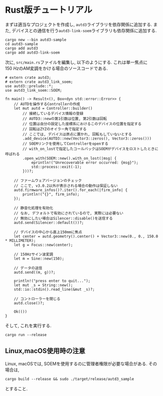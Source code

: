 # Rust版チュートリアル

まずは適当なプロジェクトを作成し, `autd3`ライブラリを依存関係に追加する.
また, デバイスとの通信を行う`autd3-link-soem`ライブラリも依存関係に追加する.

```shell
cargo new --bin autd3-sample
cd autd3-sample
cargo add autd3
cargo add autd3-link-soem
```

次に, `src/main.rs`ファイルを編集し, 以下のようにする.
これは単一焦点に$\SI{150}{Hz}$のAM変調をかける場合のソースコードである.

```rust,should_panic,filename=main.rs,edition2021
# extern crate autd3;
# extern crate autd3_link_soem;
use autd3::prelude::*;
use autd3_link_soem::SOEM;

fn main() -> Result<(), Box<dyn std::error::Error>> {
    // AUTDを操作するControllerの作成
    let mut autd = Controller::builder()
        // 接続しているデバイス情報の登録
        // AUTD3::newの第1引数は位置, 第2引数は回転
        // 位置は自分の設定した座標系におけるこのデバイスの位置を指定する
        // 回転はZYZのオイラー角で指定する
        // ここでは, デバイスは原点に置かれ, 回転もしていないとする
        .add_device(AUTD3::new(Vector3::zeros(), Vector3::zeros()))
        // SOEMリンクを使用してControllerをopenする
        // with_on_lostで指定したコールバックはSOEMがデバイスをロストしたときに呼ばれる 
        .open_with(SOEM::new().with_on_lost(|msg| {
            eprintln!("Unrecoverable error occurred: {msg}");
            std::process::exit(-1);
        }))?;

    // ファームウェアバージョンのチェック
    // ここで, v3.0.2以外が表示される場合の動作は保証しない
    autd.firmware_infos()?.iter().for_each(|firm_info| {
        println!("{}", firm_info);
    });

    // 静音化処理を有効化
    // なお, デフォルトで有効にされているので, 実際には必要ない
    // 無効にしたい場合はSilencer::disable()を送信する
    autd.send(Silencer::default())?;

    // デバイスの中心から直上150mmに焦点
    let center = autd.geometry().center() + Vector3::new(0., 0., 150.0 * MILLIMETER);
    let g = Focus::new(center);

    // 150Hzサイン波変調
    let m = Sine::new(150);

    // データの送信
    autd.send((m, g))?;

    println!("press enter to quit...");
    let mut _s = String::new();
    std::io::stdin().read_line(&mut _s)?;

    // コントローラーを閉じる
    autd.close()?;

    Ok(())
}
```

そして, これを実行する.

```shell
cargo run --release
```

## Linux,macOS使用時の注意

Linux, macOSでは, SOEMを使用するのに管理者権限が必要な場合がある.
その場合は, 
```shell
cargo build --release && sudo ./target/release/autd3_sample
```
とすること.
